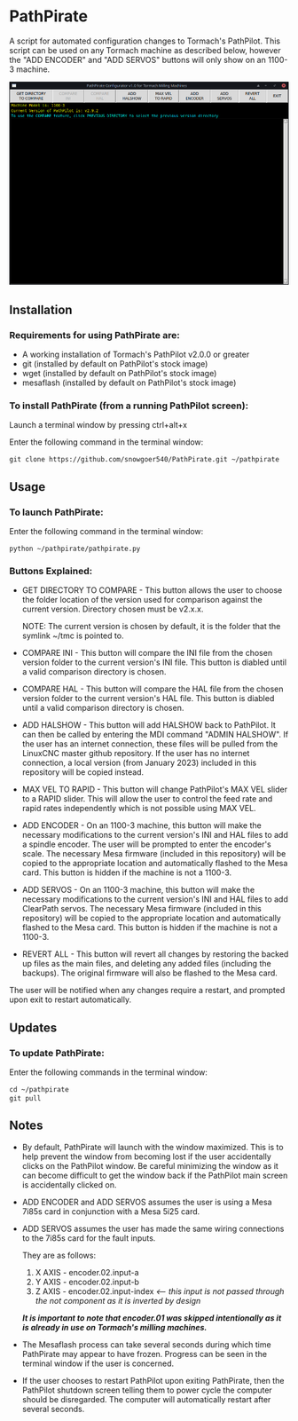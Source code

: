 # PathPirate
A script for automated configuration changes to Tormach's PathPilot. This script can be used on any Tormach machine as described below, however the "ADD ENCODER" and "ADD SERVOS" buttons will only show on an 1100-3 machine.

!['PathPirate'](images/pathpirate.png)

## Installation
### Requirements for using PathPirate are:
  * A working installation of Tormach's PathPilot v2.0.0 or greater
  * git (installed by default on PathPilot's stock image)
  * wget (installed by default on PathPilot's stock image)
  * mesaflash (installed by default on PathPilot's stock image)

### To install PathPirate (from a running PathPilot screen):

Launch a terminal window by pressing ctrl+alt+x

Enter the following command in the terminal window:
```console
git clone https://github.com/snowgoer540/PathPirate.git ~/pathpirate
```

## Usage
### To launch PathPirate:

Enter the following command in the terminal window:
```console
python ~/pathpirate/pathpirate.py
```

### Buttons Explained:

* GET DIRECTORY TO COMPARE - This button allows the user to choose the folder location of the version used for comparison against the current version. Directory chosen must be v2.x.x.

  NOTE: The current version is chosen by default, it is the folder that the symlink ~/tmc is pointed to.
* COMPARE INI - This button will compare the INI file from the chosen version folder to the current version's INI file. This button is diabled until a valid comparison directory is chosen.
* COMPARE HAL - This button will compare the HAL file from the chosen version folder to the current version's HAL file. This button is diabled until a valid comparison directory is chosen.
* ADD HALSHOW - This button will add HALSHOW back to PathPilot. It can then be called by entering the MDI command "ADMIN HALSHOW". If the user has an internet connection, these files will be pulled from the LinuxCNC master github repository. If the user has no internet connection, a local version (from January 2023) included in this repository will be copied instead.
* MAX VEL TO RAPID - This button will change PathPilot's MAX VEL slider to a RAPID slider. This will allow the user to control the feed rate and rapid rates independently which is not possible using MAX VEL.
* ADD ENCODER - On an 1100-3 machine, this button will make the necessary modifications to the current version's INI and HAL files to add a spindle encoder. The user will be prompted to enter the encoder's scale. The necessary Mesa firmware (included in this repository) will be copied to the appropriate location and automatically flashed to the Mesa card. This button is hidden if the machine is not a 1100-3.
* ADD SERVOS - On an 1100-3 machine, this button will make the necessary modifications to the current version's INI and HAL files to add ClearPath servos. The necessary Mesa firmware (included in this repository) will be copied to the appropriate location and automatically flashed to the Mesa card. This button is hidden if the machine is not a 1100-3.
* REVERT ALL - This button will revert all changes by restoring the backed up files as the main files, and deleting any added files (including the backups). The original firmware will also be flashed to the Mesa card.

The user will be notified when any changes require a restart, and prompted upon exit to restart automatically.

## Updates

### To update PathPirate:
Enter the following commands in the terminal window:
```console
cd ~/pathpirate
git pull
```

## Notes

* By default, PathPirate will launch with the window maximized. This is to help prevent the window from becoming lost if the user accidentally clicks on the PathPilot window. Be careful minimizing the window as it can become difficult to get the window back if the PathPilot main screen is accidentally clicked on.
* ADD ENCODER and ADD SERVOS assumes the user is using a Mesa 7i85s card in conjunction with a Mesa 5i25 card.
* ADD SERVOS assumes the user has made the same wiring connections to the 7i85s card for the fault inputs.

  They are as follows:
  1. X AXIS - encoder.02.input-a
  2. Y AXIS - encoder.02.input-b
  3. Z AXIS - encoder.02.input-index _<-- this input is not passed through the not component as it is inverted by design_

  ***It is important to note that encoder.01 was skipped intentionally as it is already in use on Tormach's milling machines.***
* The Mesaflash process can take several seconds during which time PathPirate may appear to have frozen. Progress can be seen in the terminal window if the user is concerned.
* If the user chooses to restart PathPilot upon exiting PathPirate, then the PathPilot shutdown screen telling them to power cycle the computer should be disregarded. The computer will automatically restart after several seconds.